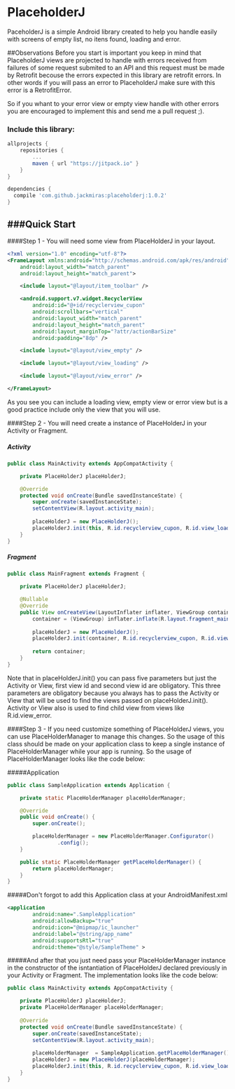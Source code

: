 # PlaceholderJ
PaceholderJ is a simple Android library created to help you handle easily with screens of empty list, no itens found, loading and error.

##Observations
Before you start is important you keep in mind that PlaceholderJ views are projected to handle with errors 
received from failures of some request submited to an API and this request must be made by Retrofit becouse the errors expected in this library are retrofit errors.
In other words if you will pass an error to PlaceholderJ make sure with this error is a RetrofitError.           

So if you whant to your error view or empty view handle with other errors you are encouraged to implement this and send me a pull request ;).

### Include this library:

``` groovy
allprojects {
    repositories {
        ...
        maven { url "https://jitpack.io" }
    }
}
```

``` groovy
dependencies {
  compile 'com.github.jackmiras:placeholderj:1.0.2'
}
```
###Quick Start
-----------
####Step 1 - You will need some view from PlaceHolderJ in your layout.
``` xml
<?xml version="1.0" encoding="utf-8"?>
<FrameLayout xmlns:android="http://schemas.android.com/apk/res/android"
    android:layout_width="match_parent"
    android:layout_height="match_parent">

    <include layout="@layout/item_toolbar" />

    <android.support.v7.widget.RecyclerView
        android:id="@+id/recyclerview_cupon"
        android:scrollbars="vertical"
        android:layout_width="match_parent"
        android:layout_height="match_parent"
        android:layout_marginTop="?attr/actionBarSize"
        android:padding="8dp" />

    <include layout="@layout/view_empty" />

    <include layout="@layout/view_loading" />

    <include layout="@layout/view_error" />

</FrameLayout>
```
As you see you can include a loading view, empty view or error view but is a good practice include only the view that you will use.

####Step 2 - You will need create a instance of PlaceHolderJ in your Activity or Fragment.
##### Activity
``` java
public class MainActivity extends AppCompatActivity {

    private PlaceHolderJ placeHolderJ;

    @Override
    protected void onCreate(Bundle savedInstanceState) {
        super.onCreate(savedInstanceState);
        setContentView(R.layout.activity_main);
        
        placeHolderJ = new PlaceHolderJ();
        placeHolderJ.init(this, R.id.recyclerview_cupon, R.id.view_loading, R.id.view_empty, R.id.view_error);
    }
}
```
##### Fragment
``` java
public class MainFragment extends Fragment {

    private PlaceHolderJ placeHolderJ;

    @Nullable
    @Override
    public View onCreateView(LayoutInflater inflater, ViewGroup container, Bundle savedInstanceState) {
        container = (ViewGroup) inflater.inflate(R.layout.fragment_main, null);
        
        placeHolderJ = new PlaceHolderJ();
        placeHolderJ.init(container, R.id.recyclerview_cupon, R.id.view_loading, R.id.view_empty, R.id.view_error);
        
        return container;
    }
}
```
Note that in placeHolderJ.init() you can pass five parameters but just the Activity or View, first view id and second view id are obligatory. This three parameters are obligatory because you always has to pass the Activity or View that will be used to find the views passed on placeHolderJ.init(). Activity or View also is used to find child view from views like R.id.view_error.

####Step 3 - If you need customize something of PlaceHolderJ views, you can use PlaceHolderManager to manage this changes. So the usage of this class should be made on your application class to keep a single instance of PlaceHolderManager while your app is running. So the usage of PlaceHolderManager looks like the code below:

#####Application
``` java
public class SampleApplication extends Application {

    private static PlaceHolderManager placeHolderManager;

    @Override
    public void onCreate() {
        super.onCreate();

        placeHolderManager = new PlaceHolderManager.Configurator()
                .config();
    }

    public static PlaceHolderManager getPlaceHolderManager() {
        return placeHolderManager;
    }
}
```
#####Don't forgot to add this Application class at your AndroidManifest.xml
``` xml
<application
        android:name=".SampleApplication"
        android:allowBackup="true"
        android:icon="@mipmap/ic_launcher"
        android:label="@string/app_name"
        android:supportsRtl="true"
        android:theme="@style/SampleTheme" >
```
#####And after that you just need pass your PlaceHolderManager instance in the constructor of the isntantiation of PlaceHolderJ declared previously in your Activity or Fragment. The implementation looks like the code below:

``` java
public class MainActivity extends AppCompatActivity {

    private PlaceHolderJ placeHolderJ;
    private PlaceHolderManager placeHolderManager;
    
    @Override
    protected void onCreate(Bundle savedInstanceState) {
        super.onCreate(savedInstanceState);
        setContentView(R.layout.activity_main);
        
        placeHolderManager  = SampleApplication.getPlaceHolderManager();
        placeHolderJ = new PlaceHolderJ(placeHolderManager);
        placeHolderJ.init(this, R.id.recyclerview_cupon, R.id.view_loading, R.id.view_empty, R.id.view_error);
    }
}
```
